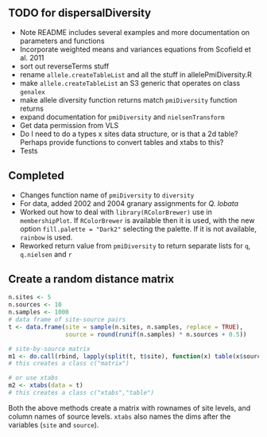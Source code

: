 TODO for dispersalDiversity
---------------------------

* Note README includes several examples and more documentation on parameters and functions
* Incorporate weighted means and variances equations from Scofield et al. 2011
* sort out reverseTerms stuff
* rename `allele.createTableList` and all the stuff in allelePmiDiversity.R
* make `allele.createTableList` an S3 generic that operates on class `genalex`
* make allele diversity function returns match `pmiDiversity` function returns
* expand documentation for `pmiDiversity` and `nielsenTransform`
* Get data permission from VLS
* Do I need to do a types x sites data structure, or is that a 2d table? Perhaps provide functions to convert tables and xtabs to this?
* Tests

Completed
---------

* Changes function name of `pmiDiversity` to `diversity`
* For data, added 2002 and 2004 granary assignments for *Q. lobata*
* Worked out how to deal with `library(RColorBrewer)` use in `membershipPlot`.  If `RColorBrewer` is available then it is used, with the new option `fill.palette = "Dark2"` selecting the palette.  If it is not available, `rainbow` is used.
* Reworked return value from `pmiDiversity` to return separate lists for `q`, `q.nielsen` and `r`

Create a random distance matrix
------

```R
n.sites <- 5
n.sources <- 10
n.samples <- 1000
# data frame of site-source pairs
t <- data.frame(site = sample(n.sites, n.samples, replace = TRUE),
                source = round(runif(n.samples) * n.sources + 0.5))

# site-by-source matrix
m1 <- do.call(rbind, lapply(split(t, t$site), function(x) table(x$source)))
# this creates a class c("matrix")

# or use xtabs
m2 <- xtabs(data = t)
# this creates a class c("xtabs","table")
```

Both the above methods create a matrix with rownames of site levels, and column names of source levels.  `xtabs` also names the dims after the variables (`site` and `source`).
